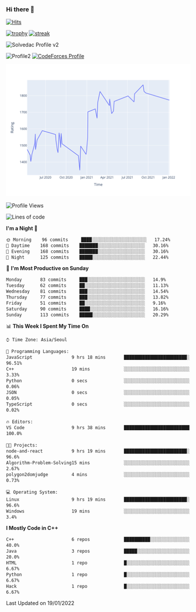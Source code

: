 ### Hi there 👋

<!--
**ingyu1008/ingyu1008** is a ✨ _special_ ✨ repository because its `README.md` (this file) appears on your GitHub profile.

Here are some ideas to get you started:

- 🔭 I’m currently working on ...
- 🌱 I’m currently learning ...
- 👯 I’m looking to collaborate on ...
- 🤔 I’m looking for help with ...
- 💬 Ask me about ...
- 📫 How to reach me: ...
- 😄 Pronouns: ...
- ⚡ Fun fact: ...
[![Github Profile](https://github-readme-stats.vercel.app/api?username=ingyu1008&count_private=true&hide=contribs,prs&show_icons=true&theme=vue-dark)](https://github.com/ingyu1008)  
-->
[![Hits](https://hits.seeyoufarm.com/api/count/incr/badge.svg?url=https%3A%2F%2Fgithub.com%2Fingyu1008)](https://github.com/ingyu1008)

[![trophy](https://github-profile-trophy.vercel.app/?username=ingyu1008&row=2&column=3&theme=flat)](https://github.com/ryo-ma/github-profile-trophy)
[![streak](https://github-readme-streak-stats.herokuapp.com/?user=ingyu1008)](https://github.com/ingyu1008)

<!-- ![Solvedac Profile](http://mazassumnida.wtf/api/v2/generate_badge?boj=ingyu1008) -->
![Solvedac Profile v2](https://github-readme-solvedac.hyp3rflow.vercel.app/api/?handle=ingyu1008)

![Profile2](https://github-readme-stats.vercel.app/api?username=ingyu1008&show_icons=true&hide_border=true&count_private=true)
[![CodeForces Profile](http://cf.leed.at?id=MatWhyTle)](https://codeforces.com/profile/MatWhyTle)

![Codeforces Graph](https://github.com/ingyu1008/Algorithm-Problem-Solving/blob/master/cfStats.svg)

<!--START_SECTION:waka-->
![Profile Views](http://img.shields.io/badge/Profile%20Views-1-blue)

![Lines of code](https://img.shields.io/badge/From%20Hello%20World%20I%27ve%20Written-236%20Thousand%20lines%20of%20code-blue)

**I'm a Night 🦉** 

```text
🌞 Morning    96 commits     ████░░░░░░░░░░░░░░░░░░░░░   17.24% 
🌆 Daytime    168 commits    ███████░░░░░░░░░░░░░░░░░░   30.16% 
🌃 Evening    168 commits    ███████░░░░░░░░░░░░░░░░░░   30.16% 
🌙 Night      125 commits    █████░░░░░░░░░░░░░░░░░░░░   22.44%

```
📅 **I'm Most Productive on Sunday** 

```text
Monday       83 commits     ███░░░░░░░░░░░░░░░░░░░░░░   14.9% 
Tuesday      62 commits     ██░░░░░░░░░░░░░░░░░░░░░░░   11.13% 
Wednesday    81 commits     ███░░░░░░░░░░░░░░░░░░░░░░   14.54% 
Thursday     77 commits     ███░░░░░░░░░░░░░░░░░░░░░░   13.82% 
Friday       51 commits     ██░░░░░░░░░░░░░░░░░░░░░░░   9.16% 
Saturday     90 commits     ████░░░░░░░░░░░░░░░░░░░░░   16.16% 
Sunday       113 commits    █████░░░░░░░░░░░░░░░░░░░░   20.29%

```


📊 **This Week I Spent My Time On** 

```text
⌚︎ Time Zone: Asia/Seoul

💬 Programming Languages: 
JavaScript               9 hrs 18 mins       ████████████████████████░   96.51% 
C++                      19 mins             ░░░░░░░░░░░░░░░░░░░░░░░░░   3.33% 
Python                   0 secs              ░░░░░░░░░░░░░░░░░░░░░░░░░   0.06% 
JSON                     0 secs              ░░░░░░░░░░░░░░░░░░░░░░░░░   0.05% 
TypeScript               0 secs              ░░░░░░░░░░░░░░░░░░░░░░░░░   0.02%

🔥 Editors: 
VS Code                  9 hrs 38 mins       █████████████████████████   100.0%

🐱‍💻 Projects: 
node-and-react           9 hrs 19 mins       ████████████████████████░   96.6% 
Algorithm-Problem-Solving15 mins             ░░░░░░░░░░░░░░░░░░░░░░░░░   2.67% 
polygon2domjudge         4 mins              ░░░░░░░░░░░░░░░░░░░░░░░░░   0.73%

💻 Operating System: 
Linux                    9 hrs 19 mins       ████████████████████████░   96.6% 
Windows                  19 mins             ░░░░░░░░░░░░░░░░░░░░░░░░░   3.4%

```

**I Mostly Code in C++** 

```text
C++                      6 repos             ██████████░░░░░░░░░░░░░░░   40.0% 
Java                     3 repos             █████░░░░░░░░░░░░░░░░░░░░   20.0% 
HTML                     1 repo              █░░░░░░░░░░░░░░░░░░░░░░░░   6.67% 
Python                   1 repo              █░░░░░░░░░░░░░░░░░░░░░░░░   6.67% 
Hack                     1 repo              █░░░░░░░░░░░░░░░░░░░░░░░░   6.67%

```



 Last Updated on 19/01/2022
<!--END_SECTION:waka-->
